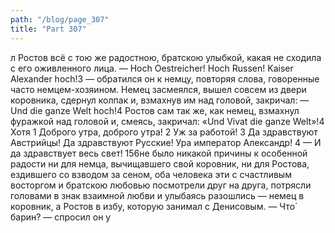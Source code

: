 ```yaml
---
path: "/blog/page_307"
title: "Part 307"
---
```


л Ростов всё с тою же радостною, братскою улыбкой, какая не сходила с его оживленного лица. — Hoch Oestreicher! Hoch Russen! Kaiser Alexander hoch!3 — обратился он к немцу, повторяя слова, говоренные часто немцем-хозяином.
Немец засмеялся, вышел совсем из двери коровника, сдернул колпак и, взмахнув им над головой, закричал:
— Und die ganze Welt hoch!4
Ростов сам так же, как немец, взмахнул фуражкой над головой и, смеясь, закричал: «Und Vivat die ganze Welt»!4 Хотя 1 Доброго утра, доброго утра!
2 Уж за работой!
3 Да здравствуют Австрийцы! Да здравствуют Русские! Ура император Александр!
4 — И да здравствует весь свет!
156не было никакой причины к особенной радости ни для немца, вычищавшего свой коровник, ни для Ростова, ездившего со взводом за сеном, оба человека эти с счастливым восторгом и братскою любовью посмотрели друг на друга, потрясли головами в знак взаимной любви и улыбаясь разошлись — немец в коровник, а Ростов в избу, которую занимал с Денисовым.
— Что́ барин? — спросил он у
